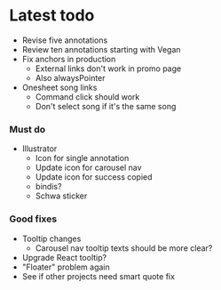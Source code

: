 # Latest todo
* Revise five annotations
* Review ten annotations starting with Vegan
* Fix anchors in production
    * External links don't work in promo page
    * Also alwaysPointer
* Onesheet song links
    * Command click should work
    * Don't select song if it's the same song

### Must do
* Illustrator
    * Icon for single annotation
    * Update icon for carousel nav
    * Update icon for success copied
    * bindis?
    * Schwa sticker

### Good fixes
* Tooltip changes
    * Carousel nav tooltip texts should be more clear?
* Upgrade React tooltip?
* "Floater" problem again
* See if other projects need smart quote fix